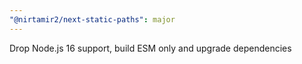 ```yaml
---
"@nirtamir2/next-static-paths": major
---
```


Drop Node.js 16 support, build ESM only and upgrade dependencies
